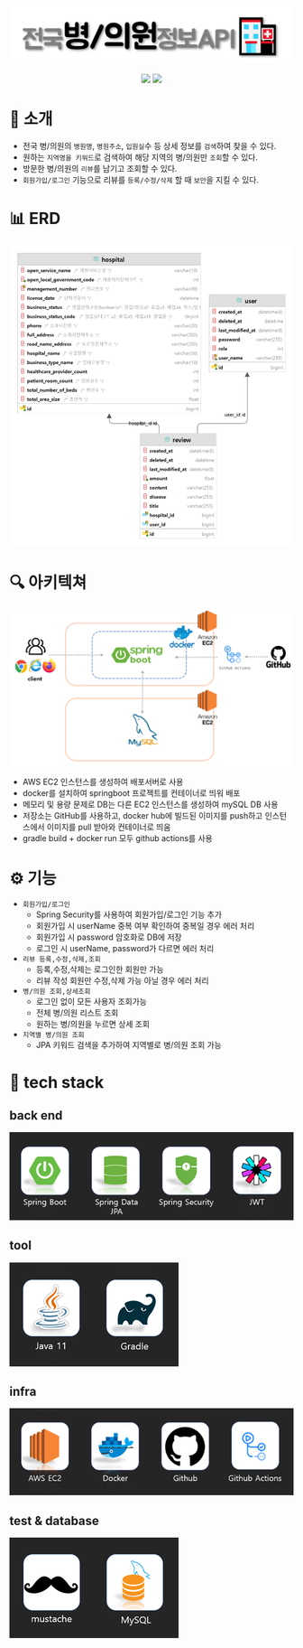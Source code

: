 <div align="center">

![](img/전국병의원정보API_title.png)    

<a href="http://ec2-13-209-66-87.ap-northeast-2.compute.amazonaws.com:8081/swagger-ui/" target="_blank"><img src="https://img.shields.io/badge/swagger-4285F4?style=flat&logo=Google Chrome&logoColor=white" /></a>
[<img src="https://img.shields.io/badge/release-v1.0-critical?style=flat&logo=google-chrome&logoColor=white" />](http://ec2-13-209-66-87.ap-northeast-2.compute.amazonaws.com:8081/)

</div>

# 🏥 소개
- 전국 병/의원의 `병원명`, `병원주소`, `입원실`수 등 상세 정보를 `검색`하여 찾을 수 있다.
- 원하는 `지역명을 키워드`로 검색하여 해당 지역의 병/의원만 `조회`할 수 있다.
- 방문한 병/의원의 `리뷰`를 남기고 조회할 수 있다.
- `회원가입/로그인` 기능으로 리뷰를 `등록/수정/삭제` 할 때 `보안`을 지킬 수 있다.


# 📊 ERD
![](img/전국병의원정보_erd.png)

# 🔍 아키텍쳐
![](img/전국병의원정보_아키텍쳐.png)
- AWS EC2 인스턴스를 생성하여 배포서버로 사용
- docker를 설치하여 springboot 프로젝트를 컨테이너로 띄워 배포
- 메모리 및 용량 문제로 DB는 다른 EC2 인스턴스를 생성하여 mySQL DB 사용
- 저장소는 GitHub를 사용하고, docker hub에 빌드된 이미지를 push하고 
  인스턴스에서 이미지를 pull 받아와 컨테이너로 띄움
- gradle build + docker run 모두 github actions를 사용    


# ⚙ 기능
- `회원가입/로그인`
  - Spring Security를 사용하여 회원가입/로그인 기능 추가
  - 회원가입 시 userName 중복 여부 확인하여 중복일 경우 에러 처리
  - 회원가입 시 password 암호화로 DB에 저장
  - 로그인 시 userName, password가 다르면 에러 처리
- `리뷰 등록,수정,삭제,조회`
  - 등록,수정,삭제는 로그인한 회원만 가능
  - 리뷰 작성 회원만 수정,삭제 가능 아닐 경우 에러 처리
- `병/의원 조회,상세조회`
  - 로그인 없이 모든 사용자 조회가능
  - 전체 병/의원 리스트 조회
  - 원하는 병/의원을 누르면 상세 조회
- `지역별 병/의원 조회`
  - JPA 키워드 검색을 추가하여 지역별로 병/의원 조회 가능

# 📌 tech stack
## back end
![](img/skill1.png)
## tool
![](img/skill2.png)
## infra
![](img/skill3.png)
## test & database
![](img/skill5.png)


